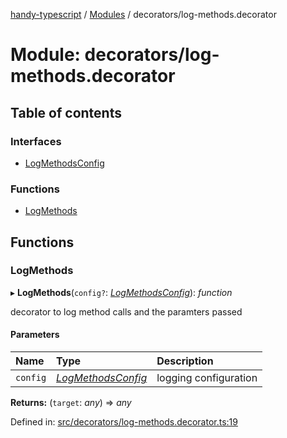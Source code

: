 [handy-typescript](../README.md) / [Modules](../modules.md) / decorators/log-methods.decorator

# Module: decorators/log-methods.decorator

## Table of contents

### Interfaces

- [LogMethodsConfig](../interfaces/decorators_log_methods_decorator.logmethodsconfig.md)

### Functions

- [LogMethods](decorators_log_methods_decorator.md#logmethods)

## Functions

### LogMethods

▸ **LogMethods**(`config?`: [*LogMethodsConfig*](../interfaces/decorators_log_methods_decorator.logmethodsconfig.md)): *function*

decorator to log method calls and the paramters passed

#### Parameters

| Name | Type | Description |
| :------ | :------ | :------ |
| `config` | [*LogMethodsConfig*](../interfaces/decorators_log_methods_decorator.logmethodsconfig.md) | logging configuration |

**Returns:** (`target`: *any*) => *any*

Defined in: [src/decorators/log-methods.decorator.ts:19](https://github.com/robbiemu/handy-typescript/blob/36c23cf/src/decorators/log-methods.decorator.ts#L19)
